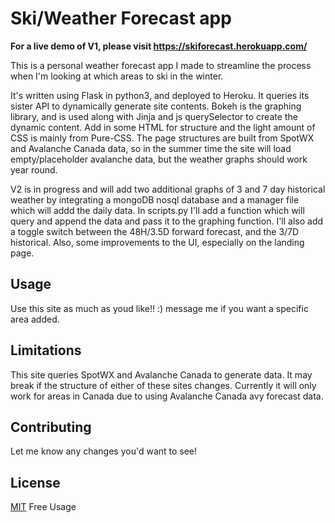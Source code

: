 # Ski/Weather Forecast app
**For a live demo of V1, please visit https://skiforecast.herokuapp.com/**

This is a personal weather forecast app I made to streamline the process when I'm looking at which areas to ski in the winter. 

It's written using Flask in python3, and deployed to Heroku. It queries its sister API to dynamically generate site contents. Bokeh is the graphing library, and is used along with Jinja and js querySelector to create the dynamic content. Add in some HTML for structure and the light amount of CSS is mainly from Pure-CSS. The page structures are built from SpotWX and Avalanche Canada data, so in the summer time the site will load empty/placeholder avalanche data, but the weather graphs should work year round.

V2 is in progress and will add two additional graphs of 3 and 7 day historical weather by integrating a mongoDB nosql database and a manager file which will addd the daily data. In scripts.py I'll add a function which will query and append the data and pass it to the graphing function. I'll also add a toggle switch between the 48H/3.5D forward forecast, and the 3/7D historical. Also, some improvements to the UI, especially on the landing page.

## Usage

Use this site as much as youd like!! :) message me if you want a specific area added.

## Limitations

This site queries SpotWX and Avalanche Canada to generate data. It may break if the structure of either of these sites changes. Currently it will only work for areas in Canada due to using Avalanche Canada avy forecast data.

## Contributing

Let me know any changes you'd want to see!

## License
[MIT](https://choosealicense.com/licenses/mit/) Free Usage

